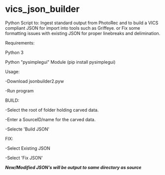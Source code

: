 # vics_json_builder
Python Script to:
Ingest standard output from PhotoRec and to build a VICS compliant JSON for import into tools such as Griffeye.
or 
Fix some formatting issues with existing JSON for proper linebreaks and delimination.

Requirements:

  Python 3
  
  Python "pysimplegui" Module (pip install pysimplegui)
  

  
 
Usage:

 -Download jsonbuilder2.pyw
 
 -Run program
 
BUILD:
 
 -Select the root of folder holding carved data.
 
 -Enter a SourceID/name for the carved data.
 
 -Selecte 'Build JSON'

 
 FIX:
 
  -Select Existing JSON
  
  -Select 'Fix JSON'
  
  
***New/Modified JSON's will be output to same directory as source***   
 
 
